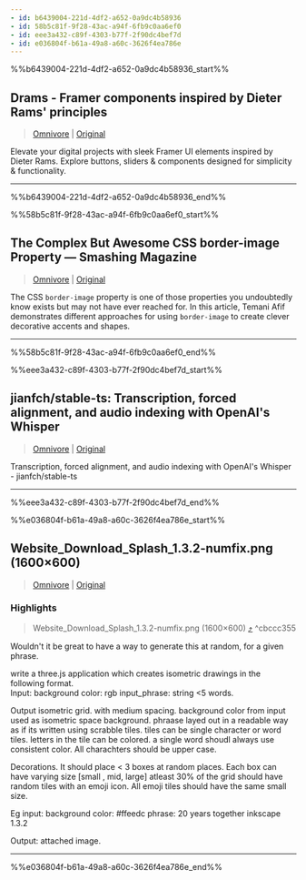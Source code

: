 ```yaml
---
- id: b6439004-221d-4df2-a652-0a9dc4b58936
- id: 58b5c81f-9f28-43ac-a94f-6fb9c0aa6ef0
- id: eee3a432-c89f-4303-b77f-2f90dc4bef7d
- id: e036804f-b61a-49a8-a60c-3626f4ea786e
---
```


%%b6439004-221d-4df2-a652-0a9dc4b58936_start%%
## Drams - Framer components inspired by Dieter Rams' principles
> [Omnivore](https://omnivore.app/me/drams-framer-components-inspired-by-dieter-rams-principles-18fda0334c2)  |  [Original](https://drams.framer.website)

Elevate your digital projects with sleek Framer UI elements inspired by Dieter Rams. Explore buttons, sliders & components designed for simplicity & functionality.


---
%%b6439004-221d-4df2-a652-0a9dc4b58936_end%%

%%58b5c81f-9f28-43ac-a94f-6fb9c0aa6ef0_start%%
## The Complex But Awesome CSS border-image Property — Smashing Magazine
> [Omnivore](https://omnivore.app/me/the-complex-but-awesome-css-border-image-property-smashing-magaz-18fd63c1107)  |  [Original](https://www.smashingmagazine.com/2024/01/css-border-image-property/)

The CSS `border-image` property is one of those properties you undoubtedly know exists but may not have ever reached for. In this article, Temani Afif demonstrates different approaches for using `border-image` to create clever decorative accents and shapes.


---
%%58b5c81f-9f28-43ac-a94f-6fb9c0aa6ef0_end%%

%%eee3a432-c89f-4303-b77f-2f90dc4bef7d_start%%
## jianfch/stable-ts: Transcription, forced alignment, and audio indexing with OpenAI's Whisper
> [Omnivore](https://omnivore.app/me/jianfch-stable-ts-transcription-forced-alignment-and-audio-index-18fd5da653a)  |  [Original](https://github.com/jianfch/stable-ts?tab=readme-ov-file)

Transcription, forced alignment, and audio indexing with OpenAI's Whisper - jianfch/stable-ts


---
%%eee3a432-c89f-4303-b77f-2f90dc4bef7d_end%%

%%e036804f-b61a-49a8-a60c-3626f4ea786e_start%%
## Website_Download_Splash_1.3.2-numfix.png (1600×600)
> [Omnivore](https://omnivore.app/me/website-download-splash-1-3-2-numfix-png-1600-600-18fd0f612f5)  |  [Original](https://media.inkscape.org/media/shields/backgrounds/Website_Download_Splash_1.3.2-numfix.png)



### Highlights

> Website\_Download\_Splash\_1.3.2-numfix.png (1600×600) [⤴️](https://omnivore.app/me/website-download-splash-1-3-2-numfix-png-1600-600-18fd0f612f5#cbccc355-c20c-4803-b06d-7a5817915478)  ^cbccc355

Wouldn't it be great to have a way to generate this at random, for a given phrase. 

write a three.js application which creates isometric drawings in the following format.  
Input:
 background color: rgb
 input_phrase:  string <5 words. 
 
Output
 isometric grid. with medium spacing. 
 background color from input used as isometric space background. 
 phraase layed out in a readable way as if its written using scrabble tiles. tiles can be single character or word tiles.  letters in the tile can be colored. a single word shoudl always use consistent color. All charachters should be upper case. 

Decorations. 
It should place < 3 boxes at random places. Each box can have varying size [small , mid, large]
atleast 30% of the grid should have random tiles with an emoji icon. All emoji tiles should have the same small size. 

Eg input:
background color: #ffeedc
phrase: 20 years together inkscape 1.3.2

Output: attached image.


---
%%e036804f-b61a-49a8-a60c-3626f4ea786e_end%%